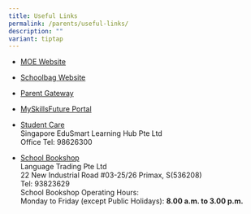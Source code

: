 ```yaml
---
title: Useful Links
permalink: /parents/useful-links/
description: ""
variant: tiptap
---
```

<ul><li><p><a href="http://www.moe.gov.sg/" rel="noopener noreferrer nofollow" target="_blank">MOE Website</a></p></li><li><p><a href="http://schoolbag.sg/" rel="noopener noreferrer nofollow" target="_blank">Schoolbag Website</a></p></li><li><p><a href="https://pg.moe.edu.sg/" rel="noopener noreferrer nofollow" target="_blank">Parent Gateway</a></p></li><li><p><a href="https://www.myskillsfuture.gov.sg/content/student/en/secondary.html" rel="noopener noreferrer nofollow" target="_blank">MySkillsFuture Portal</a></p></li><li><p><a href="https://singaporeedusmart.com.sg/" rel="noopener noreferrer nofollow" target="_blank">Student Care</a> <br>Singapore EduSmart Learning Hub Pte Ltd<br>Office Tel: 98626300</p></li><li><p><a href="https://languagetrading.com.sg/" rel="noopener noreferrer nofollow" target="_blank">School Bookshop</a> <br>Language Trading Pte Ltd<br>22 New Industrial Road #03-25/26 Primax, S(536208)<br>Tel: 93823629<br>School Bookshop Operating Hours:<br>Monday to Friday (except Public Holidays): <strong>8.00 a.m. to 3.00 p.m.</strong></p></li></ul><p></p>